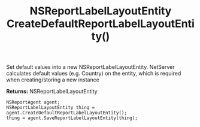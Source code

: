 ﻿---
uid: crmscript_ref_NSReportAgent_CreateDefaultReportLabelLayoutEntity
title: NSReportLabelLayoutEntity CreateDefaultReportLabelLayoutEntity()
intellisense: NSReportAgent.CreateDefaultReportLabelLayoutEntity
keywords: NSReportAgent, CreateDefaultReportLabelLayoutEntity
so.topic: reference
---
	  
Set default values into a new NSReportLabelLayoutEntity.
NetServer calculates default values (e.g. Country) on the entity, which is required when creating/storing a new instance
	  
**Returns:** NSReportLabelLayoutEntity

```crmscript
NSReportAgent agent;
NSReportLabelLayoutEntity thing = agent.CreateDefaultReportLabelLayoutEntity();
thing = agent.SaveReportLabelLayoutEntity(thing);
```

